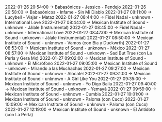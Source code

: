 2022-01-26 20:54:00 -> Babasónicos - Jessico - Pendejo
2022-01-26 20:58:00 -> Babasónicos - Infame - Sin Mi Diablo
2022-01-27 08:11:00 -> Lucybell - Viajar - Mataz
2022-01-27 08:44:00 -> Fidel Nadal - unknown - International Love
2022-01-27 08:44:00 -> Mexican Institute of Sound - unknown - Jálale (Instrumental)
2022-01-27 08:45:00 -> Fidel Nadal - unknown - International Love
2022-01-27 08:47:00 -> Mexican Institute of Sound - unknown - Jálale (Instrumental)
2022-01-27 08:50:00 -> Mexican Institute of Sound - unknown - Vamos (con Bia y Duckwrth)
2022-01-27 08:53:00 -> Mexican Institute of Sound - unknown - México
2022-01-27 08:57:00 -> Mexican Institute of Sound - unknown - Sad But True (con La Perla y Gera Mx)
2022-01-27 09:02:00 -> Mexican Institute of Sound - unknown - El Micrófono
2022-01-27 09:05:00 -> Mexican Institute of Sound - unknown - Mirando a las Muchachas
2022-01-27 09:27:00 -> Mexican Institute of Sound - unknown - Alocatel
2022-01-27 09:31:00 -> Mexican Institute of Sound - unknown - A Girl Like You
2022-01-27 09:35:00 -> Mexican Institute of Sound - unknown - Yo Digo Baila
2022-01-27 09:40:00 -> Mexican Institute of Sound - unknown - Yemayá
2022-01-27 09:59:00 -> Mexican Institute of Sound - unknown - Cumbia
2022-01-27 10:01:00 -> Mexican Institute of Sound - unknown - Paloma (con Cuco)
2022-01-27 10:09:00 -> Mexican Institute of Sound - unknown - Paloma (con Cuco)
2022-01-27 12:19:00 -> Mexican Institute of Sound - unknown - El Antídoto (con La Perla)
